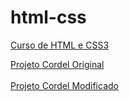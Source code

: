 # html-css
 <a href="https://brunnoferreiraaa.github.io/html-css/Exerc%C3%ADcios/ex001/index.html">Curso de HTML e CSS3</a>
 
 <a href="https://brunnoferreiraaa.github.io/html-css/html-css-master/desafios/modulo-03/d012/cordeloriginal.html">Projeto Cordel Original</a> <br> <br>
 <a href="https://brunnoferreiraaa.github.io/html-css/html-css-master/desafios/modulo-03/d012/index.html">Projeto Cordel Modificado</a>
